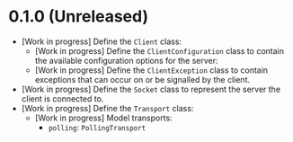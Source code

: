 # 0.1.0 (Unreleased)

- [Work in progress] Define the `Client` class:
  - [Work in progress] Define the `ClientConfiguration` class to contain the
    available configuration options for the server:
  - [Work in progress] Define the `ClientException` class to contain exceptions
    that can occur on or be signalled by the client.
- [Work in progress] Define the `Socket` class to represent the server the
  client is connected to.
- [Work in progress] Define the `Transport` class:
  - [Work in progress] Model transports:
    - `polling`: `PollingTransport`

